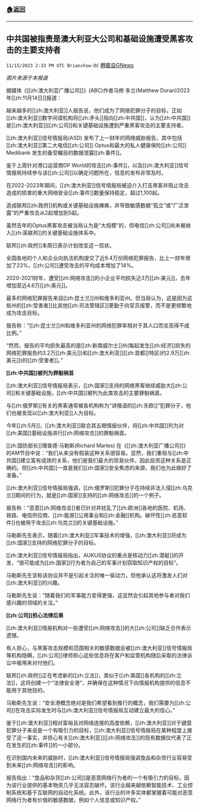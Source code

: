 ###  [:house:返回](README.md)
---


## 中共国被指责是澳大利亚大公司和基础设施遭受黑客攻击的主要支持者
`11/15/2023 2:33 PM UTC Brianchow-DC` [轉載自GNews](https://gnews.org/articles/1979802)

*图片来源于本报道*

据媒体《[[zh:澳大利亚广播公司]]》(ABC)作者马修·多兰(Matthew Doran)2023年[[zh:11月14日]]报道：

越来越多的[[zh:澳大利亚]]人报告说，他们成为了网络犯罪分子的目标，正如[[zh:澳大利亚]]数字间谍机构将[[zh:矛头]]指向[[zh:中共国]]，认为[[zh:中共国]]是[[zh:澳大利亚]][[zh:公司]]和关键基础设施遭到严重黑客攻击的主要支持者。

[[zh:澳大利亚]]信号情报局(ASD) 发布了上一财年的网络威胁报告，其中包括[[zh:澳大利亚]]第二大电信[[zh:公司]] Optus和最大的私人健康保险[[zh:公司]] Medibank 发生的备受瞩目的数据泄露[[zh:事件]]。

鉴于上周针对港口运营商DP World的攻击[[zh:事件]]，以及[[zh:澳大利亚]]信号情报局持续参与该[[zh:公司]]以确定问题所在，信息的发布非常及时。

在2022-2023年期间，[[zh:澳大利亚]]信号情报局被迫介入打击黑客并阻止攻击造成的损害的重大网络安全[[zh:事件]]数量保持稳定，超过1,100起。

造成联邦[[zh:政府]]机构或关键基础设施瘫痪，并导致敏感数据“孤立”或“广泛泄露”的严重攻击从2起增加到5起。

虽然去年的Optus黑客攻击被当局认为是“大规模”的，但电信[[zh:公司]]尚未被纳入[[zh:英联邦]]的关键基础设施体系中。

联邦[[zh:政府]]本周已表示计划改变这一现状。

全国各地的个人和企业向执法机构提交了近9.4万份网络犯罪报告，比上一财年增加了23%，[[zh:公司]]遭受攻击的平均成本增加了14%。

2020-2021财年，遭受[[zh:网络攻击]]的小企业平均损失近3万[[zh:美元]]，去年增加至近4.6万[[zh:美元]]。

最多的网络犯罪报告来自[[zh:昆士兰]]州和维多利亚州。但当局认为，这是因为这些州的[[zh:受害者]]比其他[[zh:司法管辖区]]更勤于向官员报警，而不是更频繁地成为攻击目标。

报告称：“[[zh:昆士兰]]州和维多利亚州的网络犯罪率相对于其人口而言高得不成比例。”

“然而，报告的平均损失最高的是[[zh:新南威尔士]]州(每起发生[[zh:经济]]损失的网络犯罪报告约3.2万[[zh:美元]])和[[zh:澳大利亚]][[zh:首都]]特区(约2.9万[[zh:美元]])的[[zh:受害者]]。”

**[[zh:中共国]]被列为罪魁祸首**

[[zh:澳大利亚]]信号情报局表示，[[zh:国家]]支持的网络黑客继续威胁大[[zh:公司]]和关键基础设施，[[zh:中共国]]被列为此类攻击的主要罪魁祸首。

与[[zh:俄罗斯]]有关的黑客通常被各机构称为“讲俄语的[[zh:东欧]]”犯罪分子，他们也被发现以[[zh:澳大利亚]]人为目标。

今年[[zh:5月]]，[[zh:澳大利亚]]联合其五眼情报伙伴，将[[zh:中共国]]列为对[[zh:美国]]基础设施进行[[zh:网络攻击]]的罪魁祸首。

[[zh:国防部长]]理查德·马勒斯(Richard Marles) 在《[[zh:澳大利亚广播公司]]》的AM节目中说：“我们从来没有假装这种关系很容易。显然，我们重视与[[zh:中共国]]建立富有成效的关系，他们是我们最大的贸易伙伴，因此投资这种关系是正确的。但[[zh:中共国]]一直是我们[[zh:国家]]安全焦虑的来源，我们也为此做好了准备。”

[[zh:澳大利亚]]信号情报局强调，[[zh:俄罗斯]]犯罪分子在持续非法入侵[[zh:乌克兰]]期间的行为，就是[[zh:国家]]支持的[[zh:网络攻击]]的一个例子。

报告称：“恶意[[zh:网络攻击]]者已针对并扰乱了[[zh:欧洲]]各地的医院、机场、铁路、电信供应商、[[zh:能源]]公用事业和[[zh:金融]]机构。破坏性[[zh:恶意软件]]也被用于攻击[[zh:乌克兰]]的关键基础设施。”

马勒斯先生表示，随着[[zh:澳大利亚]]军事技术的增强，[[zh:澳大利亚]]将成为[[zh:国家]]支持的网络犯罪分子的目标。

[[zh:澳大利亚]]信号情报局指出，AUKUS协议的重点是核动力[[zh:潜艇]]的开发，“很可能成为[[zh:国家]]行为者为自己的军事计划窃取知识产权的目标”。

马勒斯先生坚称该协议并不是引起关注的唯一驱动力，但他承认这将激发人们对[[zh:澳大利亚]]的兴趣。

马勒斯先生说：“随着我们的军事能力变得更强，这显然会引起其他参与者对我们感兴趣的领域的关注。”

**[[zh:公司]]担心法律后果**

[[zh:澳大利亚]]情报机构对一些遭受[[zh:网络攻击]]的大[[zh:公司]]缺乏合作表示遗憾。

有人担心，与黑客攻击规模和范围相关的敏感数据会被[[zh:澳大利亚]]信号情报局等机构隐瞒，[[zh:公司]]律师担心这些信息将在客户和监管机构随后采取的法律诉讼中被用来对付他们。

联邦[[zh:政府]]正在考虑新的[[zh:立法]]，类似于[[zh:美国]]各机构的[[zh:立法]]，这将创建一个“法律安全港”，并确保在这种情况下向情报机构提供的信息不能用于其他目的。

马勒斯先生说：“安全港概念绝对是我们希望看到推行的概念，我们需要为[[zh:公司]]在攻击实际发生时与[[zh:澳大利亚]]信号情报局互动建立最大的信心。”

鉴于[[zh:澳大利亚]]相对富裕且对网络连接的高度依赖，[[zh:澳大利亚]]对于键盘犯罪分子来说是一个有吸引力的目标，[[zh:澳大利亚]]信号情报局在某种程度上接受了这一事实，并担心有关[[zh:澳大利亚]][[zh:网络攻击]]的现有数据仅代表了正在发生的[[zh:事件]]的一小部分。

在识别国内未来的威胁时，[[zh:澳大利亚]]信号情报局强调食品和杂货行业容易受到未来[[zh:网络攻击]]的影响。

报告指出：“食品和杂货[[zh:公司]]是恶意网络行为者的一个有吸引力的目标，因为该行业提供的基本物资几乎无法容忍破坏。该行业越来越依赖智能技术、工业控制系统和基于互联网的自动化系统。此外，该行业的许多实体都掌握着可能对恶意网络行为者有价值的敏感数据，例如个人信息或知识产权。”
